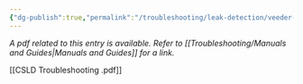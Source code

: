 ```yaml
---
{"dg-publish":true,"permalink":"/troubleshooting/leak-detection/veeder-root/csld-troubleshooting/"}
---
```


*A pdf related to this entry is available.  Refer to [[Troubleshooting/Manuals and Guides\|Manuals and Guides]] for a link.*

[[CSLD Troubleshooting .pdf]]

